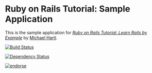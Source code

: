 # Ruby on Rails Tutorial: Sample Application


This is the sample application for
[*Ruby on Rails Tutorial: Learn Rails by Example*](http://railstutorial.org/)
by [Michael Hartl](http://michaelhartl.com/).

[![Build Status](https://travis-ci.org/jasnow/sample_app_3_2.png?branch=master)](https://travis-ci.org/jasnow/sample_app_3_2)

[![Dependency Status](https://gemnasium.com/jasnow/sample_app_3_2png)](https://gemnasium.com/jasnow/sample_app_3_2.png)

[![endorse](http://api.coderwall.com/jasnow/endorsecount.png)](http://coderwall.com/jasnow)
